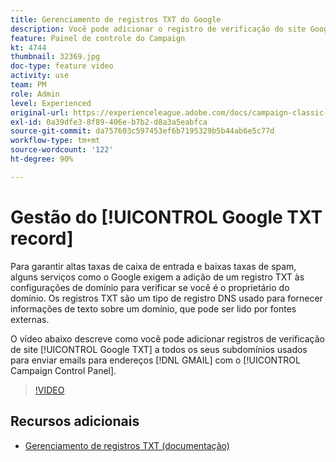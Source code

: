 ```yaml
---
title: Gerenciamento de registros TXT do Google
description: Você pode adicionar o registro de verificação do site Google TXT a todos os subdomínios usados para enviar emails para endereços GMAIL por meio do Painel de controle do Campaign.
feature: Painel de controle do Campaign
kt: 4744
thumbnail: 32369.jpg
doc-type: feature video
activity: use
team: PM
role: Admin
level: Experienced
original-url: https://experienceleague.adobe.com/docs/campaign-classic-learn/tutorials/administrating/control-panel-acc/google-txt-record-management.html
exl-id: 0a39dfe3-8f89-406e-b7b2-d8a3a5eabfca
source-git-commit: da757603c597453ef6b7195329b5b44ab6e5c77d
workflow-type: tm+mt
source-wordcount: '122'
ht-degree: 90%

---
```


# Gestão do [!UICONTROL Google TXT record]

Para garantir altas taxas de caixa de entrada e baixas taxas de spam, alguns serviços como o Google exigem a adição de um registro TXT às configurações de domínio para verificar se você é o proprietário do domínio. Os registros TXT são um tipo de registro DNS usado para fornecer informações de texto sobre um domínio, que pode ser lido por fontes externas.

O vídeo abaixo descreve como você pode adicionar registros de verificação de site [!UICONTROL Google TXT] a todos os seus subdomínios usados para enviar emails para endereços [!DNL GMAIL] com o [!UICONTROL Campaign Control Panel].

>[!VIDEO](https://video.tv.adobe.com/v/32369?quality=12)

## Recursos adicionais

* [Gerenciamento de registros TXT (documentação)](https://experienceleague.adobe.com/docs/control-panel/using/subdomains-and-certificates/managing-txt-records.html)
